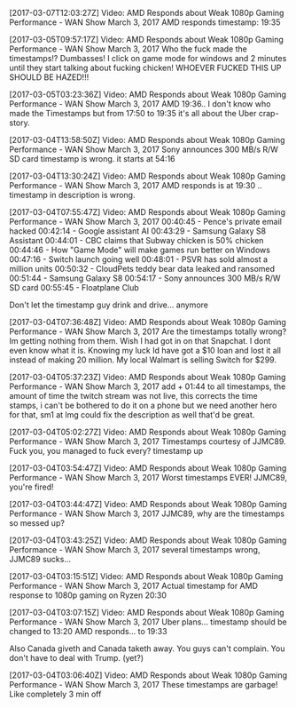 [2017-03-07T12:03:27Z] Video: AMD Responds about Weak 1080p Gaming Performance - WAN Show March 3, 2017 
AMD responds timestamp:
19:35

[2017-03-05T09:57:17Z] Video: AMD Responds about Weak 1080p Gaming Performance - WAN Show March 3, 2017 
Who the fuck made the timestamps!? Dumbasses! I click on game mode for windows and 2 minutes until they start talking about fucking chicken! WHOEVER FUCKED THIS UP SHOULD BE HAZED!!!

[2017-03-05T03:23:36Z] Video: AMD Responds about Weak 1080p Gaming Performance - WAN Show March 3, 2017 
AMD 19:36.. I don't know who made the Timestamps but from 17:50 to 19:35 it's all about the Uber crap-story.

[2017-03-04T13:58:50Z] Video: AMD Responds about Weak 1080p Gaming Performance - WAN Show March 3, 2017 
Sony announces 300 MB/s R/W SD card timestamp is wrong. it starts at 54:16

[2017-03-04T13:30:24Z] Video: AMD Responds about Weak 1080p Gaming Performance - WAN Show March 3, 2017 
AMD responds is at 19:30 .. timestamp in description is wrong.

[2017-03-04T07:55:47Z] Video: AMD Responds about Weak 1080p Gaming Performance - WAN Show March 3, 2017 
00:40:45 - Pence's private email hacked
00:42:14 - Google assistant AI
00:43:29 - Samsung Galaxy S8 Assistant
00:44:01 - CBC claims that Subway chicken is 50% chicken
00:44:46 - How "Game Mode" will make games run better on Windows
00:47:16 - Switch launch going well
00:48:01 - PSVR has sold almost a million units
00:50:32 - CloudPets teddy bear data leaked and ransomed
00:51:44 - Samsung Galaxy S8
00:54:17 - Sony announces 300 MB/s R/W SD card
00:55:45 - Floatplane Club

Don't let the timestamp guy drink and drive... anymore

[2017-03-04T07:36:48Z] Video: AMD Responds about Weak 1080p Gaming Performance - WAN Show March 3, 2017 
Are the timestamps totally wrong? Im getting nothing from them.
Wish I had got in on that Snapchat. I dont even know what it is. Knowing my luck Id have got a $10 loan and lost it all instead of making 20 million.
My local Walmart is selling Switch for $299.

[2017-03-04T05:37:23Z] Video: AMD Responds about Weak 1080p Gaming Performance - WAN Show March 3, 2017 
add + 01:44 to all timestamps, the amount of time the twitch stream was not live, this corrects the time stamps, i can't be bothered to do it on a phone but we need another hero for that, sm1 at lmg could fix the description as well that'd be great.

[2017-03-04T05:02:27Z] Video: AMD Responds about Weak 1080p Gaming Performance - WAN Show March 3, 2017 
Timestamps courtesy of JJMC89.
Fuck you, you managed to fuck every? timestamp up

[2017-03-04T03:54:47Z] Video: AMD Responds about Weak 1080p Gaming Performance - WAN Show March 3, 2017 
Worst timestamps EVER!
JJMC89, you're fired!

[2017-03-04T03:44:47Z] Video: AMD Responds about Weak 1080p Gaming Performance - WAN Show March 3, 2017 
JJMC89, why are the timestamps so messed up?

[2017-03-04T03:43:25Z] Video: AMD Responds about Weak 1080p Gaming Performance - WAN Show March 3, 2017 
several timestamps wrong, JJMC89 sucks...

[2017-03-04T03:15:51Z] Video: AMD Responds about Weak 1080p Gaming Performance - WAN Show March 3, 2017 
Actual timestamp for AMD response to 1080p gaming on Ryzen 20:30

[2017-03-04T03:07:15Z] Video: AMD Responds about Weak 1080p Gaming Performance - WAN Show March 3, 2017 
Uber plans... timestamp should be changed to 13:20
AMD responds... to 19:33

Also Canada giveth and Canada taketh away. You guys can't complain. You don't have to deal with Trump. (yet?)

[2017-03-04T03:06:40Z] Video: AMD Responds about Weak 1080p Gaming Performance - WAN Show March 3, 2017 
These timestamps are garbage! Like completely 3 min off


